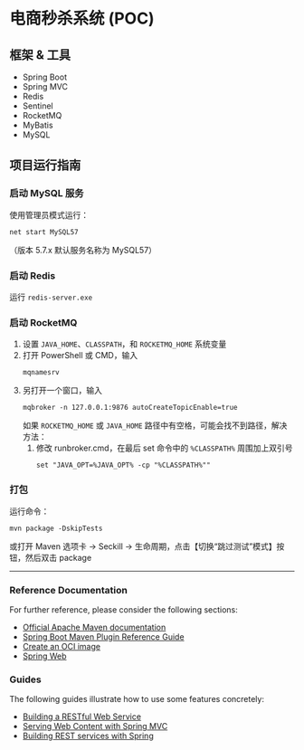 # 电商秒杀系统 (POC)

## 框架 & 工具

- Spring Boot
- Spring MVC
- Redis
- Sentinel
- RocketMQ
- MyBatis
- MySQL

## 项目运行指南

### 启动 MySQL 服务

使用管理员模式运行：
```shell
net start MySQL57
```
（版本 5.7.x 默认服务名称为 MySQL57）

### 启动 Redis

运行 `redis-server.exe`

### 启动 RocketMQ

1. 设置 `JAVA_HOME`、`CLASSPATH`，和 `ROCKETMQ_HOME` 系统变量
2. 打开 PowerShell 或 CMD，输入
    ```shell
    mqnamesrv
    ```
3. 另打开一个窗口，输入
    ```shell
    mqbroker -n 127.0.0.1:9876 autoCreateTopicEnable=true
    ```
    如果 `ROCKETMQ_HOME` 或 `JAVA_HOME` 路径中有空格，可能会找不到路径，解决方法：
    1. 修改 runbroker.cmd，在最后 set 命令中的 `%CLASSPATH%` 周围加上双引号
        ```shell
        set "JAVA_OPT=%JAVA_OPT% -cp "%CLASSPATH%""
        ```

### 打包

运行命令：
```shell
mvn package -DskipTests
```
或打开 Maven 选项卡 → Seckill → 生命周期，点击【切换“跳过测试”模式】按钮，然后双击 package

---

### Reference Documentation

For further reference, please consider the following sections:

* [Official Apache Maven documentation](https://maven.apache.org/guides/index.html)
* [Spring Boot Maven Plugin Reference Guide](https://docs.spring.io/spring-boot/docs/2.7.4/maven-plugin/reference/html/)
* [Create an OCI image](https://docs.spring.io/spring-boot/docs/2.7.4/maven-plugin/reference/html/#build-image)
* [Spring Web](https://docs.spring.io/spring-boot/docs/2.7.4/reference/htmlsingle/#web)

### Guides

The following guides illustrate how to use some features concretely:

* [Building a RESTful Web Service](https://spring.io/guides/gs/rest-service/)
* [Serving Web Content with Spring MVC](https://spring.io/guides/gs/serving-web-content/)
* [Building REST services with Spring](https://spring.io/guides/tutorials/rest/)
